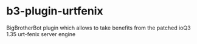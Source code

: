 b3-plugin-urtfenix
==================

BigBrotherBot plugin which allows to take benefits from the patched ioQ3 1.35 urt-fenix server engine
